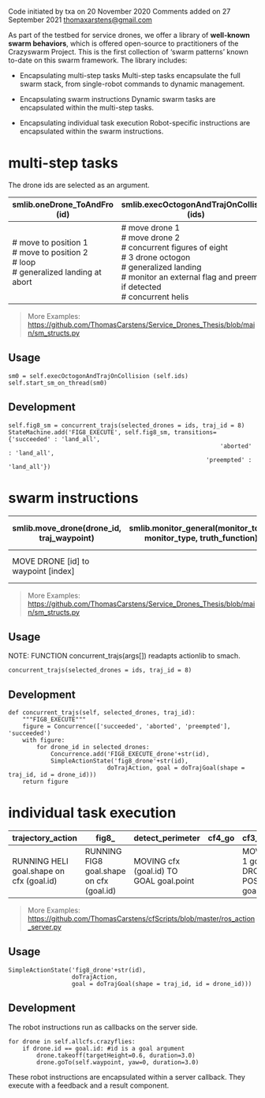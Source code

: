 Code initiated by txa on 20 November 2020
Comments added on 27 September 2021
thomaxarstens@gmail.com

As part of the testbed for service drones, we offer a library of **well-known swarm behaviors**, which is offered open-source to practitioners of the Crazyswarm Project. This is the first collection of ‘swarm patterns’ known to-date on this swarm framework. The library includes:

* Encapsulating multi-step tasks
Multi-step tasks encapsulate the full swarm stack, from single-robot commands to dynamic management.

* Encapsulating swarm instructions
Dynamic swarm tasks are encapsulated within the multi-step tasks.

* Encapsulating individual task execution
Robot-specific instructions are encapsulated within the swarm instructions.

# multi-step tasks
The drone ids are selected as an argument.

| smlib.oneDrone_ToAndFro (id) | smlib.execOctogonAndTrajOnCollision (ids) |
|-- | -- |
| # move to position 1<br># move to position 2<br># loop<br># generalized landing at abort | # move drone 1<br># move drone 2<br># concurrent figures of eight<br># 3 drone octogon<br># generalized landing<br># monitor an external flag and preempt if detected<br># concurrent helis |

> More Examples: https://github.com/ThomasCarstens/Service_Drones_Thesis/blob/main/sm_structs.py


## Usage
    sm0 = self.execOctogonAndTrajOnCollision (self.ids)
    self.start_sm_on_thread(sm0)

## Development
    self.fig8_sm = concurrent_trajs(selected_drones = ids, traj_id = 8)
    StateMachine.add('FIG8_EXECUTE', self.fig8_sm, transitions={'succeeded' : 'land_all', 
                                                                'aborted' : 'land_all', 
                                                            'preempted' : 'land_all'}) 


# swarm instructions
| smlib.move_drone(drone_id, traj_waypoint) | smlib.monitor_general(monitor_topic, monitor_type, truth_function) | smlib.land_group(self, selected_drones, traj_waypoint) | smlib.concurrent_trajs(self, selected_drones, traj_id) |
|-- | -- | -- | -- |
| MOVE DRONE [id] to waypoint [index] |   | Land all the drones to their respective points | CONCURRENT Fo8s CONTAINER # Using all the ids currently running. |


> More Examples: https://github.com/ThomasCarstens/Service_Drones_Thesis/blob/main/sm_structs.py
## Usage
NOTE: FUNCTION concurrent_trajs(args[]) readapts actionlib to smach.

    concurrent_trajs(selected_drones = ids, traj_id = 8)

## Development
    def concurrent_trajs(self, selected_drones, traj_id):
        """FIG8_EXECUTE""" 
        figure = Concurrence(['succeeded', 'aborted', 'preempted'], 'succeeded')
        with figure:
            for drone_id in selected_drones:
                Concurrence.add('FIG8_EXECUTE_drone'+str(id),
                SimpleActionState('fig8_drone'+str(id),
                                doTrajAction, goal = doTrajGoal(shape = traj_id, id = drone_id)))
        return figure


# individual task execution

| trajectory_action | fig8_ | detect_perimeter | cf4_go | cf3_follow_cf2 |
|-- | -- | -- | -- | -- |
| RUNNING HELI goal.shape on cfx (goal.id) | RUNNING FIG8 goal.shape on cfx (goal.id)   | MOVING cfx (goal.id) TO GOAL goal.point |  | MOVE DRONE 1 goal.id TO DRONE 2 POSE goal.point |

> More Examples: https://github.com/ThomasCarstens/cfScripts/blob/master/ros_action_server.py
## Usage
    SimpleActionState('fig8_drone'+str(id),
                      doTrajAction, 
                      goal = doTrajGoal(shape = traj_id, id = drone_id)))

## Development
The robot instructions run as callbacks on the server side. 

    for drone in self.allcfs.crazyflies:                              
        if drone.id == goal.id: #id is a goal argument
            drone.takeoff(targetHeight=0.6, duration=3.0)
            drone.goTo(self.waypoint, yaw=0, duration=3.0)

These robot instructions are encapsulated within a server callback.
They execute with a feedback and a result component.